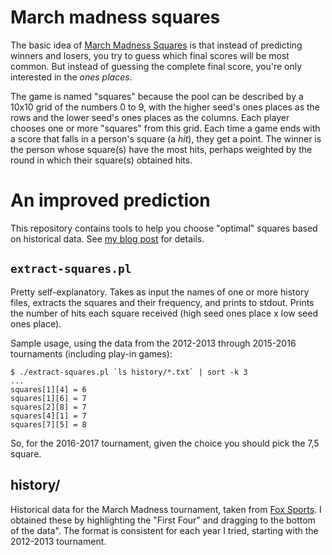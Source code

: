 # March madness squares

The basic idea of [March Madness Squares](http://www.printyourbrackets.com/Ncaa100squares.html) is that instead of predicting winners and losers, you try to guess which final scores will be most common.
But instead of guessing the complete final score, you're only interested in the *ones places*.

The game is named "squares" because the pool can be described by a 10x10 grid of the numbers 0 to 9, with the higher seed's ones places as the rows and the lower seed's ones places as the columns.
Each player chooses one or more "squares" from this grid.
Each time a game ends with a score that falls in a person's square (a *hit*), they get a point.
The winner is the person whose square(s) have the most hits, perhaps weighted by the round in which their square(s) obtained hits.

# An improved prediction

This repository contains tools to help you choose "optimal" squares based on historical data.
See [my blog post](http://people.cs.vt.edu/~davisjam/blog-technical.html#march-madness-squares) for details.

## `extract-squares.pl`

Pretty self-explanatory.
Takes as input the names of one or more history files, extracts the squares and their frequency, and prints to stdout.
Prints the number of hits each square received (high seed ones place x low seed ones place).

Sample usage, using the data from the 2012-2013 through 2015-2016 tournaments (including play-in games):

```
$ ./extract-squares.pl `ls history/*.txt` | sort -k 3
...
squares[1][4] = 6
squares[1][6] = 7
squares[2][8] = 7
squares[4][1] = 7
squares[7][5] = 8
```

So, for the 2016-2017 tournament, given the choice you should pick the 7,5 square.

## history/

Historical data for the March Madness tournament, taken from [Fox Sports](http://www.foxsports.com/college-basketball/bracket?season=2016). I obtained these by highlighting the "First Four" and dragging to the bottom of the data". The format is consistent for each year I tried, starting with the 2012-2013 tournament.
